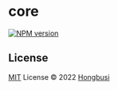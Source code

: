 # core

[![NPM version](https://img.shields.io/npm/v/hongbusi?color=a1b858&label=)](https://www.npmjs.com/package/hongbusi)

## License

[MIT](./LICENSE) License © 2022 [Hongbusi](https://github.com/Hongbusi)
